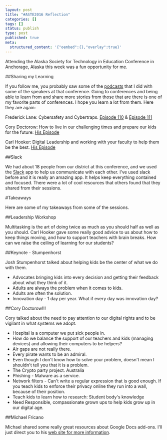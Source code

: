 ```yaml
---
layout: post
title: "#ASTE2016 Reflection"
categories: []
tags: []
status: publish
type: post
published: true
meta:
  structured_content: '{"oembed":{},"overlay":true}'
---
```


Attending the Alaska Society for Technology in Education Conference in Anchorage, Alaska this week was a fun opportunity for me.


##Sharing my Learning



If you follow me, you probably saw some of the 
[podcasts](Link) that I did with some of the speakers at that conference. Going to conferences and being able to learn from and share more stories from those that are there is one of my favorite parts of conferences. I hope you learn a lot from them. Here they are again:


Frederick Lane: Cybersafety and Cybertraps. 
[Episode 110](http://transformativeprincipal.org/episode110) & 
[Episode 111](http://transformativeprincipal.org/episode111)


Cory Doctorow: How to live in our challenging times and prepare our kids for the future: 
[His Episode](http://transformativeprincipal.org/cory-doctorow)


Carl Hooker: Digital Leadership and working with your faculty to help them be the best. 
[His Episode](http://transformativeprincipal.org/carl-hooker)


##Slack



We had about 18 people from our district at this conference, and we used the 
[Slack](http://slack.com) app to help us communicate with each other. I've used slack before and it is really an amazing app. It helps keep everything contained and focused. There were a lot of cool resources that others found that they shared from their sessions.


#Takeaways



Here are some of my takeaways from some of the sessions.


##Leadership Workshop



Multitasking is the art of doing twice as much as you should half as well as you should. 
Carl Hooker gave some really good advice to us about how to keep things moving, and how to support teachers with brain breaks.
How can we raise the ceiling of learning for our students?


##Keynote - Stumpenhorst



Josh Stumpenhorst talked about helping kids be the center of what we do with them. 
* Advocates bringing kids into every decision and getting their feedback about what they think of it. 
* Adults are always the problem when it comes to kids. 
* Adults are often the solution. 
* Innovation day - 1 day per year. What if every day was innovation day?


##Cory Doctorow!!!



Cory talked about the need to pay attention to our digital rights and to be vigilant in what systems we adopt. 
* Hospital is a computer we put sick people in. 
* How do we balance the support of our teachers and kids (managing devices) and allowing their computers to be helpers?
* Air gaps are not really there. 
* Every pirate wants to be an admiral. 
* Even though I don't know how to solve your problem, doesn't mean I shouldn't tell you that it is a problem. 
* The Crypto party project. Australia
* Phishing - Malware as a service. 
* Network filters - Can't write a regular expression that is good enough. If you teach kids to enforce their privacy online they run into a wall, because of their position. 
* Teach kids to learn how to research: Student body's knowledge 
* Need Responsible, compassionate grown ups to help kids grow up in our digital age.


##Michael Fricano



Michael shared some really great resources about Google Docs add-ons. I'll just direct you to his 
[web site for more information](http://edtechnocation.com).
